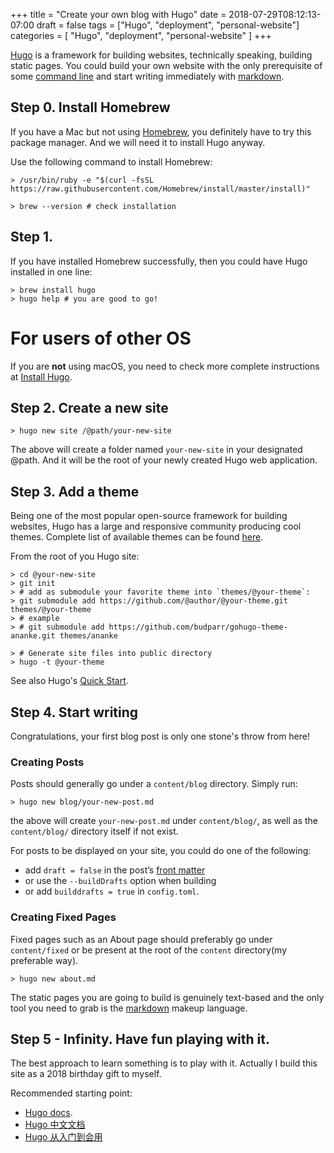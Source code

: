 +++
title = "Create your own blog with Hugo"
date = 2018-07-29T08:12:13-07:00
draft = false
tags = ["Hugo", "deployment", "personal-website"]
categories = [
    "Hugo",
    "deployment",
    "personal-website"
]
+++

[Hugo][1] is a framework for building websites, technically speaking, building static pages. You could build your own website with the only prerequisite of some [command line][2] and start writing immediately with [markdown][3]. 

## Step 0. Install Homebrew 
If you have a Mac but not using [Homebrew][4], you definitely have to try this package manager. And we will need it to install Hugo anyway.
  
Use the following command to install Homebrew:

	> /usr/bin/ruby -e "$(curl -fsSL https://raw.githubusercontent.com/Homebrew/install/master/install)"

	> brew --version # check installation

## Step 1. 
If you have installed Homebrew successfully, then you could have Hugo installed in one line:

	> brew install hugo
	> hugo help # you are good to go!

For users of other OS
=====================
If you are **not** using macOS, you need to check more complete instructions at [Install Hugo][5].

## Step 2. Create a new site
	> hugo new site /@path/your-new-site
The above will create a folder named `your-new-site` in your designated @path. And it will be the root of your newly created Hugo web application.

## Step 3. Add a theme
Being one of the most popular open-source framework for building websites, Hugo has a large and responsive community producing cool themes. Complete list of available themes can be found [here][6].

From the root of you Hugo site:

	> cd @your-new-site
	> git init
	> # add as submodule your favorite theme into `themes/@your-theme`:
	> git submodule add https://github.com/@author/@your-theme.git themes/@your-theme
	> # example
	> # git submodule add https://github.com/budparr/gohugo-theme-ananke.git themes/ananke
	
	> # Generate site files into public directory
	> hugo -t @your-theme
  
See also Hugo's [Quick Start][10].
## Step 4. Start writing
Congratulations, your first blog post is only one stone's throw from here!
### Creating Posts
Posts should generally go under a `content/blog` directory. Simply run:

	> hugo new blog/your-new-post.md

the above will create `your-new-post.md` under `content/blog/`, as well as the `content/blog/` directory itself if not exist.
  
For posts to be displayed on your site, you could do one of the following:
   * add `draft = false` in the post’s [front matter][fm]
   * or use the `--buildDrafts` option when building
   * or add `builddrafts = true` in `config.toml`.
   
### Creating Fixed Pages
Fixed pages such as an About page should preferably go under `content/fixed` or be present at the root of the `content` directory(my preferable way).

	> hugo new about.md

The static pages you are going to build is genuinely text-based and the only tool you need to grab is the [markdown][7] makeup language.

## Step 5 - Infinity. Have fun playing with it.
The best approach to learn something is to play with it. Actually I build this site as a 2018 birthday gift to myself.
  
Recommended starting point: 

  - [Hugo docs][8].
  - [Hugo 中文文档][9]
  - [Hugo 从入门到会用][10]


[4]: https://brew.sh
[1]: https://gohugo.io
[2]: https://www.learnenough.com/command-line-tutorial
[3]: https://www.rstudio.com/wp-content/uploads/2015/02/rmarkdown-cheatsheet.pdf
[5]: https://gohugo.io/getting-started/installing/
[6]: https://themes.gohugo.io
[7]: https://www.markdownguide.org
[8]: https://gohugo.io/documentation/
[9]: http://www.gohugo.org/doc/tutorials/github-pages-blog/
[10]: https://blog.olowolo.com/post/hugo-quick-start/
[fm]: https://gohugo.io/content-management/front-matter/#readout
